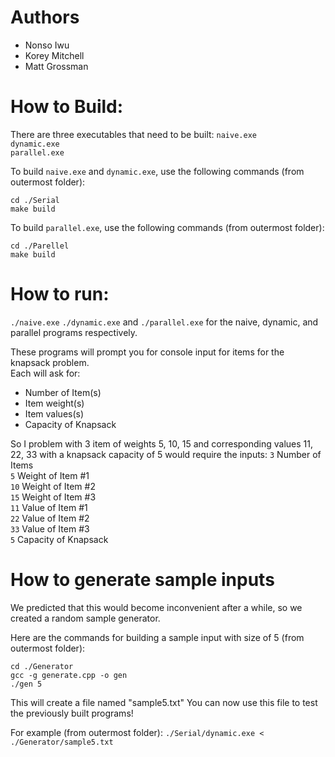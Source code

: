 # Authors
* Nonso Iwu
* Korey Mitchell
* Matt Grossman

# How to Build:
There are three executables that need to be built:
```naive.exe```<br>
```dynamic.exe```<br>
```parallel.exe ```

To build ```naive.exe``` and ```dynamic.exe```, use the following commands (from outermost folder):
```
cd ./Serial
make build
```

To build ```parallel.exe```, use the following commands (from outermost folder):
```
cd ./Parellel
make build
```

# How to run:
```./naive.exe```
```./dynamic.exe```
and
```./parallel.exe```
for the naive, dynamic, and parallel programs respectively.

These programs will prompt you for console input for items for the knapsack problem.\
Each will ask for:
* Number of Item(s)
* Item weight(s)
* Item values(s)
* Capacity of Knapsack

So I problem with 3 item of weights 5, 10, 15 and corresponding values 11, 22, 33 with a knapsack capacity of 5 would require the inputs:
```3```   Number of Items\
```5```   Weight of Item \#1\
```10```   Weight of Item \#2\
```15```   Weight of Item \#3\
```11```  Value of Item \#1\
```22```  Value of Item \#2\
```33```  Value of Item \#3\
```5```   Capacity of Knapsack

# How to generate sample inputs
We predicted that this would become inconvenient after a while, so we created a random sample generator.

Here are the commands for building a sample input with size of 5 (from outermost folder):
```
cd ./Generator
gcc -g generate.cpp -o gen
./gen 5
```

This will create a file named "sample5.txt"
You can now use this file to test the previously built programs!

For example (from outermost folder):
```./Serial/dynamic.exe < ./Generator/sample5.txt``` 
